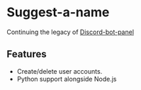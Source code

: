 # Suggest-a-name

Continuing the legacy of [Discord-bot-panel](https://github.com/jareer12/Discord-Bot-Dashboard)

## Features

- Create/delete user accounts.
- Python support alongside Node.js
